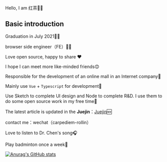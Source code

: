 Hello, I am 红茶👋👋

## Basic introduction

Graduation in July 2021👨‍🎓 

browser side engineer（FE）👨‍💻‍ 

Love open source, happy to share ❤️

I hope I can meet more like-minded friends😊

Responsible for the  development of an online mall in an Internet company🏬

Mainly use `Vue` + `Typescript` for development🥂

Use Sketch to complete UI design and Node to complete R&D. I use them to do some open source work in my free time🌃

The latest article is updated in the **Juejin**：[Juejin](https://juejin.cn/user/3720403077840519)🆕

contact me：wechat（carpediem-rollin）

Love to listen to Dr. Chen's song🎧

Play badminton once a week🏸



[![Anurag's GitHub stats](https://github-readme-stats.vercel.app/api?username=vkcyan&show_icons=true)](https://github.com/anuraghazra/github-readme-stats)

